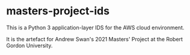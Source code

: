 # masters-project-ids

This is a Python 3 application-layer IDS for the AWS cloud environment. 

It is the artefact for Andrew Swan's 2021 Masters' Project at the Robert Gordon University. 
